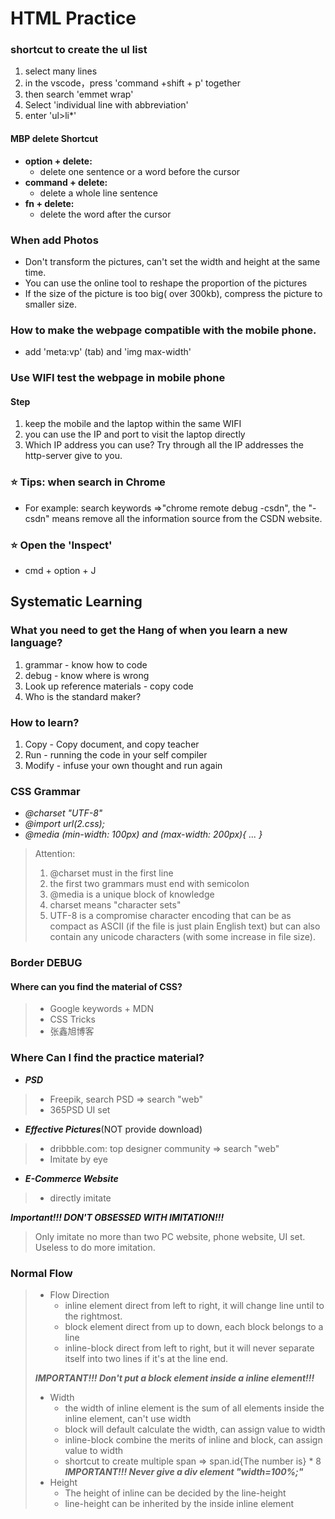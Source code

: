 # HTML Practice
### shortcut to create the ul list
1. select  many lines
2. in the vscode，press 'command +shift + p' together
3. then search 'emmet wrap'
4. Select 'individual line with abbreviation'
5. enter  'ul>li*'

#### MBP delete Shortcut
* **option + delete:**
  * delete one sentence or a word before the cursor
* **command + delete:**
  * delete a whole line sentence
* **fn + delete:**
  * delete the word after the cursor


### When add Photos
* Don't transform the pictures, can't set the width and height at the same time.
* You can use the online tool to reshape the proportion of the pictures
* If the size of the picture is too big( over 300kb), compress the picture to smaller size.


### How to make the webpage compatible with the mobile phone.
* add 'meta:vp' (tab) and 'img max-width'

### Use WIFI test the webpage in mobile phone

#### Step
1. keep the mobile and the laptop within the same WIFI
2. you can use the IP and port to visit the laptop directly
3. Which IP address you can use? Try through all the IP addresses the http-server give to you.


### ⭐️ Tips: when search in Chrome
* For example: search keywords =>"chrome remote debug -csdn",  the "-csdn" means  remove all the information source from the CSDN website.

### ⭐️ Open the 'Inspect'
* cmd + option + J


## Systematic Learning
### What you need to get the Hang of when you learn a new language?
1. grammar - know how to code
2. debug - know where is wrong
3. Look up reference materials - copy code
4. Who is the standard maker?

### How to learn?
1. Copy - Copy document, and copy teacher
2. Run - running the code in your self compiler
3. Modify - infuse your own thought and run again


### CSS Grammar
* *@charset "UTF-8"*
* *@import url(2.css);*
* *@media (min-width: 100px) and (max-width: 200px){ ... }*


> Attention:
> 1. @charset must in the first line
> 2. the first two grammars must end with semicolon
> 3. @media is a unique block of knowledge
> 4. charset means  "character sets"
> 5. UTF-8 is a compromise character encoding that can be as compact as ASCII (if the file is just plain English text) but can also contain any unicode characters (with some increase in file size).


### Border DEBUG

#### Where can you find the material of CSS?
> * Google keywords + MDN
> * CSS Tricks
> * 张鑫旭博客

### Where Can I find the practice material?
* ***PSD***
> - Freepik, search PSD => search "web"
> - 365PSD UI set
* ***Effective Pictures***(NOT provide download)
> - dribbble.com: top designer community => search "web"
> - Imitate by eye
* ***E-Commerce Website***
> - directly imitate

***Important!!! DON'T OBSESSED WITH IMITATION!!!***
> Only imitate no more than two PC website, phone website, UI set. Useless to do more imitation.

### Normal Flow
> - Flow Direction
>   - inline element direct from left to right, it will change line until to the rightmost.
>   - block element direct from up to down, each block belongs to a line
>   - inline-block direct from left to right, but it will never separate itself into two lines if it's at the line end.
>
> ***IMPORTANT!!! Don't put a block element inside a inline element!!!***
> - Width
>   - the width of inline element is the sum of all elements inside the inline element, can't use width
>   - block will default calculate the width, can assign value to width
>   - inline-block combine the merits of inline and block, can assign value to width
>   - shortcut to create multiple span => span.id{The number is} * 8
> ***IMPORTANT!!! Never give a div element "width=100%;"***
> - Height
>   - The height of inline can be decided by the line-height
>   - line-height can be inherited by the inside inline element



